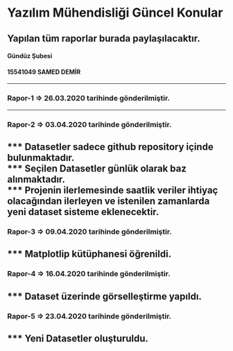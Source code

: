 # Yazılım Mühendisliği Güncel Konular 

## Yapılan tüm raporlar burada paylaşılacaktır.

#### Gündüz Şubesi
#### 15541049 SAMED DEMİR
----------------------------------------------------------------------------------
### Rapor-1 => 26.03.2020 tarihinde gönderilmiştir.
----------------------------------------------------------------------------------
### Rapor-2 => 03.04.2020 tarihinde gönderilmiştir.

*** Datasetler sadece github repository içinde bulunmaktadır.</br>
*** Seçilen Datasetler günlük olarak baz alınmaktadır.</br>
*** Projenin ilerlemesinde saatlik veriler ihtiyaç olacağından ilerleyen ve istenilen zamanlarda yeni dataset sisteme eklenecektir.
----------------------------------------------------------------------------------
### Rapor-3 => 09.04.2020 tarihinde gönderilmiştir.

*** Matplotlip kütüphanesi öğrenildi.</br>
----------------------------------------------------------------------------------
### Rapor-4 => 16.04.2020 tarihinde gönderilmiştir.

*** Dataset üzerinde görselleştirme yapıldı.</br>
----------------------------------------------------------------------------------
### Rapor-5 => 23.04.2020 tarihinde gönderilmiştir.

*** Yeni Datasetler oluşturuldu.</br>
----------------------------------------------------------------------------------
